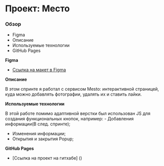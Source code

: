# Проект: Место

### Обзор

* Figma
* Описание
* Используемые технологии
* GitHub Pages

**Figma**

* [Ссылка на макет в Figma](https://www.figma.com/file/2cn9N9jSkmxD84oJik7xL7/JavaScript.-Sprint-4?node-id=0%3A1)

**Описание**

В этом спринте я работал с сервисом Mesto: интерактивной страницей, куда можно добавлять фотографии, удалять их и ставить лайки.

**Используемые технологии**

В этой работе помимо адаптивной верстки был использован JS для создания функциональных кнопок, например: - Добавления информации(В след. спринте);
- Изменения информации;
- Открытия и закрытия Popup;

**GitHub Pages**

* [Ссылка на проект на гитхабе] () 